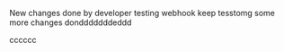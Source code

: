 New changes done by developer
testing webhook keep tesstomg 
some more changes dondddddddeddd


cccccc

